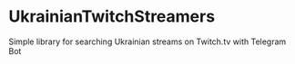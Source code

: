 # UkrainianTwitchStreamers
Simple library for searching Ukrainian streams on Twitch.tv with Telegram Bot
